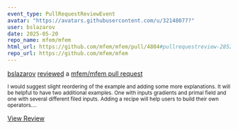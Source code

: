 ```yaml
---
event_type: PullRequestReviewEvent
avatar: "https://avatars.githubusercontent.com/u/32148077?"
user: bslazarov
date: 2025-05-20
repo_name: mfem/mfem
html_url: https://github.com/mfem/mfem/pull/4804#pullrequestreview-2852981558
repo_url: https://github.com/mfem/mfem
---
```


<a href='https://github.com/bslazarov' target='_blank'>bslazarov</a> <a href='https://github.com/mfem/mfem/pull/4804#pullrequestreview-2852981558' target='_blank'>reviewed</a> a <a href='https://github.com/mfem/mfem/pull/4804' target='_blank'>mfem/mfem pull request</a>

<small>I would suggest slight reordering of the example and adding some more explanations. It will be helpful to have two additional examples. One with inputs gradients and primal field and one with several different filed inputs. Adding a recipe will help users to build their own operators....</small>

<a href='https://github.com/mfem/mfem/pull/4804#pullrequestreview-2852981558' target='_blank'>View Review</a>